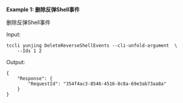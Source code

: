 **Example 1: 删除反弹Shell事件**

删除反弹Shell事件

Input: 

```
tccli yunjing DeleteReverseShellEvents --cli-unfold-argument  \
    --Ids 1 2
```

Output: 
```
{
    "Response": {
        "RequestId": "354f4ac3-8546-4516-8c8a-69e3ab73aa8a"
    }
}
```


